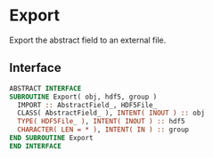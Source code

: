 # Export

Export the abstract field to an external file.

## Interface

```fortran
ABSTRACT INTERFACE
SUBROUTINE Export( obj, hdf5, group )
  IMPORT :: AbstractField_, HDF5File_
  CLASS( AbstractField_ ), INTENT( INOUT ) :: obj
  TYPE( HDF5File_ ), INTENT( INOUT ) :: hdf5
  CHARACTER( LEN = * ), INTENT( IN ) :: group
END SUBROUTINE Export
END INTERFACE
```
